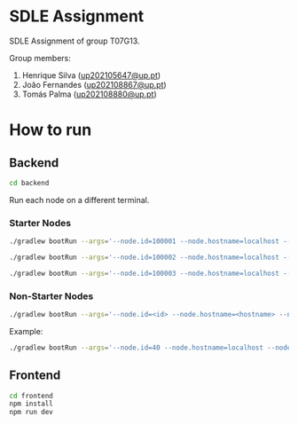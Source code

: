 # SDLE Assignment

SDLE Assignment of group T07G13.

Group members:

1. Henrique Silva (<up202105647@up.pt>)
2. João Fernandes (<up202108867@up.pt>)
3. Tomás Palma (<up202108880@up.pt>)

# How to run

## Backend

```bash
cd backend
```

Run each node on a different terminal.

### Starter Nodes

```bash
./gradlew bootRun --args='--node.id=100001 --node.hostname=localhost --node.port=4321 --node.starter=true --api.port=8081'
```

```bash
./gradlew bootRun --args='--node.id=100002 --node.hostname=localhost --node.port=4322 --node.starter=true --api.port=8082'
```

```bash
./gradlew bootRun --args='--node.id=100003 --node.hostname=localhost --node.port=4323 --node.starter=true --api.port=8083'
```

### Non-Starter Nodes

```bash
./gradlew bootRun --args='--node.id=<id> --node.hostname=<hostname> --node.port=<port> --node.starter=false --api.port=<port>'
```

Example:

```bash
./gradlew bootRun --args='--node.id=40 --node.hostname=localhost --node.port=4325 --node.starter=false --api.port=8085'
```

## Frontend

```bash
cd frontend
npm install
npm run dev
```
